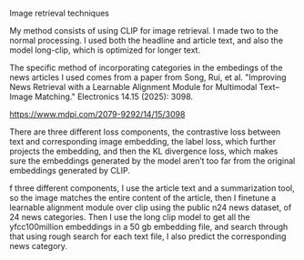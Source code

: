 Image retrieval techniques 

 

My method consists of using CLIP for image retrieval. I made two to the normal processing. I used both the headline and article text, and also the model long-clip, which is optimized for longer text. 

 

The specific method of incorporating categories in the embedings of the news articles I used comes from a paper from Song, Rui, et al. "Improving News Retrieval with a Learnable Alignment Module for Multimodal Text–Image Matching." Electronics 14.15 (2025): 3098.  

https://www.mdpi.com/2079-9292/14/15/3098 

 

There are three different loss components, the contrastive loss between text and corresponding image embedding, the label loss, which further projects the embedding, and then the KL divergence loss, which makes sure the embeddings generated by the model aren’t too far from the original embeddings generated by CLIP. 

 

 

 

f three different components, I use the article text and a summarization tool, so the image matches the entire content of the article, then I finetune a learnable alignment module over clip using the public n24 news dataset, of 24 news categories. Then I use the long clip model to get all the yfcc100million embeddings in a 50 gb embedding file, and search through that using rough search for each text file, I also predict the corresponding news category. 

 

